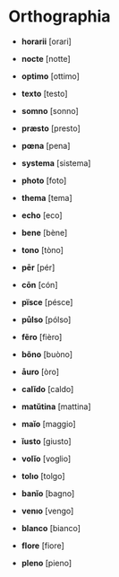 # Orthographia

* **horarii** [orari]

* **nocte** [notte]
* **optimo** [ottimo]
* **texto** [testo]
* **somno** [sonno]

* **præsto** [presto]
* **pœna** [pena]
* **systema** [sistema]

* **photo** [foto]
* **thema** [tema]
* **echo** [eco]

* **bene** [bène]
* **tono** [tòno]

* **pēr** [pér]
* **cōn** [cón]

* **pïsce** [pésce]
* **půlso** [pólso]

* **fẽro** [fièro]
* **bõno** [buòno]

* **åuro** [òro]

* **calĭdo** [caldo]
* **matŭtina** [mattina]

* **maĭo** [maggio]
* **ĭusto** [giusto]

* **volĭo** [voglio]
* **tolıo** [tolgo]
* **banĭo** [bagno]
* **venıo** [vengo]

* **blanco** [bianco]


* **flore** [fiore]
* **pleno** [pieno]
